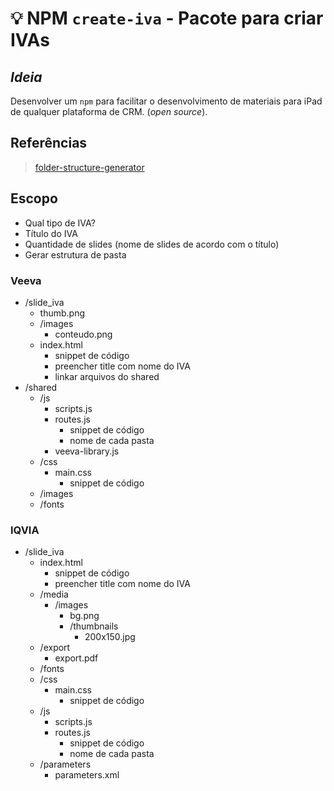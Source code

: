 # :bulb: **NPM** **`create-iva`** - Pacote para criar IVAs

## *Ideia*
Desenvolver um `npm` para facilitar o desenvolvimento de materiais para iPad de qualquer plataforma de CRM. (*open source*).

## Referências
> [folder-structure-generator](https://github.com/krisalay/folder-structure-generator)

## Escopo
- Qual tipo de IVA?
- Título do IVA
- Quantidade de slides (nome de slides de acordo com o título) 
- Gerar estrutura de pasta

### Veeva
- /slide_iva
  - thumb.png
  - /images
    - conteudo.png
  - index.html
    - snippet de código
    - preencher title com nome do IVA
    - linkar arquivos do shared
- /shared
  - /js
    - scripts.js
    - routes.js
      - snippet de código
      - nome de cada pasta
    - veeva-library.js
  - /css
    - main.css
      - snippet de código
  - /images
  - /fonts

### IQVIA
- /slide_iva
  - index.html
    - snippet de código
    - preencher title com nome do IVA
  - /media
    - /images
      - bg.png
      - /thumbnails
        - 200x150.jpg
  - /export
    - export.pdf
  - /fonts
  - /css
    - main.css
      - snippet de código
  - /js
    - scripts.js
    - routes.js
      - snippet de código
      - nome de cada pasta
  - /parameters
    - parameters.xml